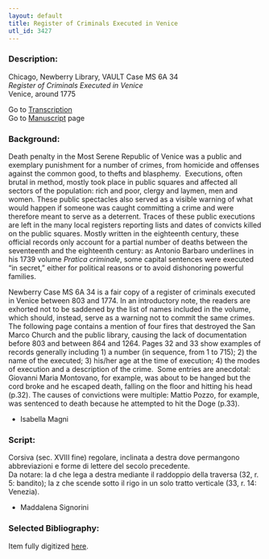 ```yaml
---
layout: default
title: Register of Criminals Executed in Venice
utl_id: 3427
---
```


###  Description:

Chicago, Newberry Library, VAULT Case MS 6A 34<br>
_Register of Criminals Executed in Venice_<br>
Venice, around 1775

Go to [Transcription](https://centerfordigitalhumanities.github.io/Newberry-Italian-paleography/transcription/072)<br>
Go to [Manuscript](https://centerfordigitalhumanities.github.io/Newberry-Italian-paleography/www/record.html?id=072) page 

###  Background:

Death penalty in the Most Serene Republic of Venice was a public and exemplary punishment for a number of crimes, from homicide and offenses against the common good, to thefts and blasphemy.  Executions, often brutal in method, mostly took place in public squares and affected all sectors of the population: rich and poor, clergy and laymen, men and women. These public spectacles also served as a visible warning of what would happen if someone was caught committing a crime and were therefore meant to serve as a deterrent. Traces of these public executions are left in the many local registers reporting lists and dates of convicts killed on the public squares. Mostly written in the eighteenth century, these official records only account for a partial number of deaths between the seventeenth and the eighteenth century: as Antonio Barbaro underlines in his 1739 volume _Pratica criminale_, some capital sentences were executed “in secret,” either for political reasons or to avoid dishonoring powerful families.

Newberry Case MS 6A 34 is a fair copy of a register of criminals executed in Venice between 803 and 1774. In an introductory note, the readers are exhorted not to be saddened by the list of names included in the volume, which should, instead, serve as a warning not to commit the same crimes. The following page contains a mention of four fires that destroyed the San Marco Church and the public library, causing the lack of documentation before 803 and between 864 and 1264. Pages 32 and 33 show examples of records generally including 1) a number (in sequence, from 1 to 715); 2) the name of the executed; 3) his/her age at the time of execution; 4) the modes of execution and a description of the crime.  Some entries are anecdotal: Giovanni Maria Montovano, for example, was about to be hanged but the cord broke and he escaped death, falling on the floor and hitting his head (p.32). The causes of convictions were multiple: Mattio Pozzo, for example, was sentenced to death because he attempted to hit the Doge (p.33).
- Isabella Magni

###  Script:

Corsiva (sec. XVIII fine) regolare, inclinata a destra dove permangono abbreviazioni e forme di lettere del secolo precedente.<br>
Da notare: la d che lega a destra mediante il raddoppio della traversa (32, r. 5: bandito); la z che scende sotto il rigo in un solo tratto verticale (33, r. 14: Venezia).<br>
- Maddalena Signorini

###  Selected Bibliography:

Item fully digitized [here](http://digcoll.newberry.org/#/item/ia-case_ms_6a_34).

